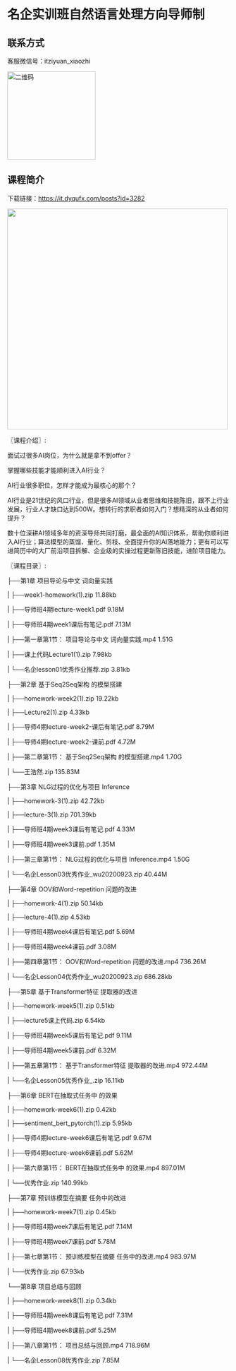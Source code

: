 # 名企实训班自然语言处理方向导师制

## 联系方式

客服微信号：itziyuan_xiaozhi

<img src="https://ziyuanyun.oss-cn-guangzhou.aliyuncs.com/common/20240614073449/666b82192834a.jpg" width="200" height="200" alt="二维码">

## 课程简介

下载链接：https://it.dyqufx.com/posts?id=3282

<img src="https://ziyuanyun.oss-cn-guangzhou.aliyuncs.com/yun/20240515185113/664493a1025f7.jpg" width="500" alt="">

  〖课程介绍〗:

 面试过很多AI岗位，为什么就是拿不到offer？

  掌握哪些技能才能顺利进入AI行业？

  AI行业很多职位，怎样才能成为最核心的那个？

  AI行业是21世纪的风口行业，但是很多AI领域从业者思维和技能陈旧，跟不上行业发展，行业人才缺口达到500W。想转行的求职者如何入门？想精深的从业者如何提升？

  数十位深耕AI领域多年的资深导师共同打磨，最全面的AI知识体系，帮助你顺利进入AI行业；算法模型的蒸馏、量化、剪枝、全面提升你的AI落地能力；更有可以写进简历中的大厂前沿项目拆解、企业级的实操过程更新陈旧技能，进阶项目能力。

 〖课程目录〗:

 

 ├──第1章 项目导论与中文 词向量实践 

 | ├──week1-homework(1).zip 11.88kb

 | ├──导师班4期lecture-week1.pdf 9.18M

 | ├──导师班4期week1课后有笔记.pdf 7.13M

 | ├──第一章第1节： 项目导论与中文 词向量实践.mp4 1.51G

 | ├──课上代码Lecture1(1).zip 7.98kb

 | └──名企lesson01优秀作业推荐.zip 3.81kb

 ├──第2章 基于Seq2Seq架构 的模型搭建 

 | ├──homework-week2(1).zip 19.22kb

 | ├──Lecture2(1).zip 4.33kb

 | ├──导师4期lecture-week2-课后有笔记.pdf 8.79M

 | ├──导师4期lecture-week2-课前.pdf 4.72M

 | ├──第二章第1节： 基于Seq2Seq架构 的模型搭建.mp4 1.70G

 | └──王浩然.zip 135.83M

 ├──第3章 NLG过程的优化与项目 Inference 

 | ├──homework-3(1).zip 42.72kb

 | ├──lecture-3(1).zip 701.39kb

 | ├──导师班4期week3课后有笔记.pdf 4.33M

 | ├──导师班4期week3课前.pdf 1.35M

 | ├──第三章第1节： NLG过程的优化与项目 Inference.mp4 1.50G

 | └──名企Lesson03优秀作业_wu20200923.zip 40.44M

 ├──第4章 OOV和Word-repetition 问题的改进 

 | ├──homework-4(1).zip 50.14kb

 | ├──lecture-4(1).zip 4.53kb

 | ├──导师班4期week4课后有笔记.pdf 5.69M

 | ├──导师班4期week4课前.pdf 3.08M

 | ├──第四章第1节： OOV和Word-repetition 问题的改进.mp4 736.26M

 | └──名企Lesson04优秀作业_wu20200923.zip 686.28kb

 ├──第5章 基于Transformer特征 提取器的改进 

 | ├──homework-week5(1).zip 0.51kb

 | ├──lecture5课上代码.zip 6.54kb

 | ├──导师班4期week5课后有笔记.pdf 9.11M

 | ├──导师班4期week5课前.pdf 6.32M

 | ├──第五章第1节： 基于Transformer特征 提取器的改进.mp4 972.44M

 | └──名企Lesson05优秀作业_.zip 16.11kb

 ├──第6章 BERT在抽取式任务中 的效果 

 | ├──homework-week6(1).zip 0.42kb

 | ├──sentiment_bert_pytorch(1).zip 5.95kb

 | ├──导师4期lecture-week6课后有笔记.pdf 9.67M

 | ├──导师4期lecture-week6课前.pdf 5.62M

 | ├──第六章第1节： BERT在抽取式任务中 的效果.mp4 897.01M

 | └──优秀作业.zip 140.99kb

 ├──第7章 预训练模型在摘要 任务中的改进 

 | ├──homework-week7(1).zip 0.45kb

 | ├──导师班4期week7课后有笔记.pdf 7.14M

 | ├──导师班4期week7课前.pdf 5.78M

 | ├──第七章第1节： 预训练模型在摘要 任务中的改进.mp4 983.97M

 | └──优秀作业.zip 67.93kb

 └──第8章 项目总结与回顾 

 | ├──homework-week8(1).zip 0.34kb

 | ├──导师班4期week8课后有笔记.pdf 7.31M

 | ├──导师班4期week8课前.pdf 5.25M

 | ├──第八章第1节： 项目总结与回顾.mp4 718.96M

 | └──名企Lesson08优秀作业.zip 7.85M

  